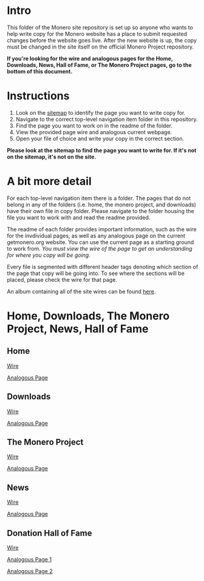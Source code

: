 # Intro
This folder of the Monero site repository is set up so anyone who wants to help write copy for the Monero website has a place to submit requested changes before the website goes live. After the new website is up, the copy must be changed in the site itself on the official Monero Project repository.

**If you're looking for the wire and analogous pages for the Home, Downloads, News, Hall of Fame, or The Monero Project pages, go to the bottom of this document.**

# Instructions

1. Look on the [sitemap](http://imgur.com/8BkJF1o) to identify the page you want to write copy for.
2. Navigate to the correct top-level navigation item folder in this repository.
3. Find the page you want to work on in the readme of the folder.
4. View the provided page wire and analogous current webpage.
5. Open your file of choice and write your copy in the correct section.

**Please look at the sitemap to find the page you want to write for. If it's not on the sitemap, it's not on the site.**

# A bit more detail
For each top-level navigation item there is a folder. The pages that do not belong in any of the folders (i.e. home, the monero project, and downloads) have their own file in copy folder. Please navigate to the folder housing the file you want to work with and read the readme provided.

The readme of each folder provides important information, such as the wire for the invdividual pages, as well as any analogous page on the current getmonero.org website. You can use the current page as a starting ground to work from. *You must view the wire of the page to get an understanding for where you copy will be going.*

Every file is segmented with different header tags denoting which section of the page that copy will be going into. To see where the sections will be placed, please check the wire for that page. 

An album containing all of the site wires can be found [here](http://imgur.com/a/O40eX).

# Home, Downloads, The Monero Project, News, Hall of Fame

## Home
[Wire](http://imgur.com/TOrTVK3)

[Analogous Page](https://getmonero.org/home)

## Downloads
[Wire](http://imgur.com/rUY2N6J)

[Analogous Page](https://getmonero.org/downloads/)

## The Monero Project
[Wire](http://imgur.com/hXqlOOd)

[Analogous Page](https://getmonero.org/knowledge-base/openalias)

## News
[Wire](http://imgur.com/pT33g5q)

[Analogous Page](https://getmonero.org/blog/)

## Donation Hall of Fame
[Wire](http://imgur.com/Qkc2Oht)

[Analogous Page 1](https://getmonero.org/getting-started/donate/)

[Analogous Page 2](https://getmonero.org/getting-started/donate/hall-of-fame)

